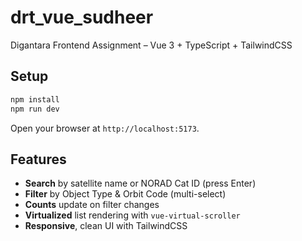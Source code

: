 # drt_vue_sudheer

Digantara Frontend Assignment – Vue 3 + TypeScript + TailwindCSS

## Setup

```bash
npm install
npm run dev
```

Open your browser at `http://localhost:5173`.

## Features

- **Search** by satellite name or NORAD Cat ID (press Enter)
- **Filter** by Object Type & Orbit Code (multi-select)
- **Counts** update on filter changes
- **Virtualized** list rendering with `vue-virtual-scroller`
- **Responsive**, clean UI with TailwindCSS
